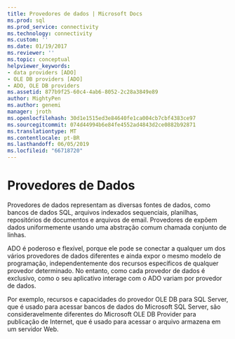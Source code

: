 ```yaml
---
title: Provedores de dados | Microsoft Docs
ms.prod: sql
ms.prod_service: connectivity
ms.technology: connectivity
ms.custom: ''
ms.date: 01/19/2017
ms.reviewer: ''
ms.topic: conceptual
helpviewer_keywords:
- data providers [ADO]
- OLE DB providers [ADO]
- ADO, OLE DB providers
ms.assetid: 877b9f25-60c4-4ab6-8052-2c28a3849e89
author: MightyPen
ms.author: genemi
manager: jroth
ms.openlocfilehash: 30d1e1515ed3e84640fe1ca004cb7cbf4383ce97
ms.sourcegitcommit: 074d44994b6e84fe4552ad4843d2ce0882b92871
ms.translationtype: MT
ms.contentlocale: pt-BR
ms.lasthandoff: 06/05/2019
ms.locfileid: "66718720"
---
```

# <a name="data-providers"></a>Provedores de Dados
Provedores de dados representam as diversas fontes de dados, como bancos de dados SQL, arquivos indexados sequenciais, planilhas, repositórios de documentos e arquivos de email. Provedores de expõem dados uniformemente usando uma abstração comum chamada conjunto de linhas.  
  
 ADO é poderoso e flexível, porque ele pode se conectar a qualquer um dos vários provedores de dados diferentes e ainda expor o mesmo modelo de programação, independentemente dos recursos específicos de qualquer provedor determinado. No entanto, como cada provedor de dados é exclusivo, como o seu aplicativo interage com o ADO variam por provedor de dados.  
  
 Por exemplo, recursos e capacidades do provedor OLE DB para SQL Server, que é usado para acessar bancos de dados do Microsoft SQL Server, são consideravelmente diferentes do Microsoft OLE DB Provider para publicação de Internet, que é usado para acessar o arquivo armazena em um servidor Web.
